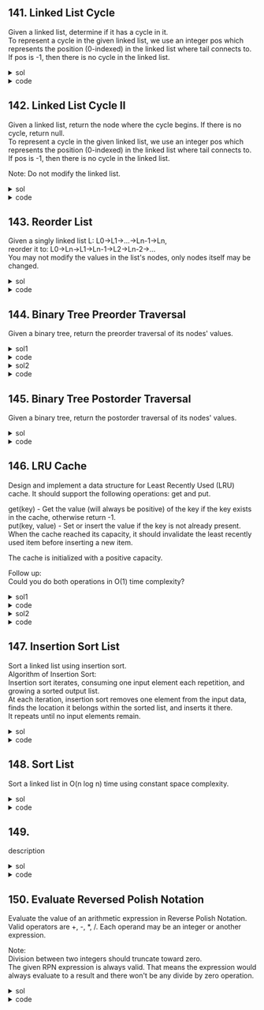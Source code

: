## 141. Linked List Cycle
Given a linked list, determine if it has a cycle in it.  
To represent a cycle in the given linked list, we use an integer pos which represents the position (0-indexed) in the linked list where tail connects to. If pos is -1, then there is no cycle in the linked list.

<details><summary>sol</summary>
<p>

#### Floyd's slow and fast, while slow != fast, return True if out of loop. time=O(n), space=O(1)

</p></details>

<details><summary>code</summary>
<p>

```python
# Definition for singly-linked list.
# class ListNode(object):
#     def __init__(self, x):
#         self.val = x
#         self.next = None

class Solution(object):
    def hasCycle(self, head):
        """
        :type head: ListNode
        :rtype: bool
        """
        if not head:
            return False
        slow, fast = head, head.next
        while slow != fast:
            if not fast or not fast.next:
                return False
            fast = fast.next.next
            slow = slow.next
        return True
```
</p></details>

## 142. Linked List Cycle II
Given a linked list, return the node where the cycle begins. If there is no cycle, return null.  
To represent a cycle in the given linked list, we use an integer pos which represents the position (0-indexed) in the linked list where tail connects to. If pos is -1, then there is no cycle in the linked list.  
  
Note: Do not modify the linked list.

<details><summary>sol</summary>
<p>

#### fast and slow. the distance from head to entry == from meeting to entry. time=O(n), space=O(1)

</p></details>

<details><summary>code</summary>
<p>

```python
class Solution(object):
    def detectCycle(self, head):
        """
        :type head: ListNode
        :rtype: ListNode
        """
        if head and head.next:
            slow = head.next
            fast = head.next.next
        else:
            return None
        while slow != fast:
            slow = slow.next
            if not fast or not fast.next:
                return None
            fast = fast.next.next
        #now fast points to the meeting point
        ptr1, ptr2 = head, slow
        while ptr1 != ptr2:
            ptr1 = ptr1.next
            ptr2 = ptr2.next
        return ptr1
```
</p></details>

## 143. Reorder List
Given a singly linked list L: L0→L1→…→Ln-1→Ln,  
reorder it to: L0→Ln→L1→Ln-1→L2→Ln-2→…  
You may not modify the values in the list's nodes, only nodes itself may be changed.

<details><summary>sol</summary>
<p>

#### three steps - find middle, reverse second half, reorder. case : not head or not head.next. time=O(n), space=O(1)

</p></details>

<details><summary>code</summary>
<p>

```python
class Solution(object):
    def reorderList(self, head):
        """
        :type head: ListNode
        :rtype: void Do not return anything, modify head in-place instead.
        """
        if not head or not head.next:
            return
        prev = ListNode(0)
        prev.next = head
        fast = slow = head
        #find the middle
        while fast and fast.next:
            fast = fast.next.next
            slow = slow.next
            prev = prev.next
        #reverse the second half
        cur = slow.next
        while cur:
            next = cur.next
            pre = prev.next
            prev.next = cur
            cur.next = pre
            slow.next = next
            cur = next
        slow, fast = head, prev
        while slow != prev:
            #1-2-4-3    1-5-2-4-3
            pnext = prev.next.next #3   3
            snext = slow.next #2    2
            slow.next = prev.next #1-4  1-5
            slow.next.next = snext #1-4-2   1-5-2
            prev.next = pnext #1-4-2-3  1-5-2-4
            slow = snext 
```
</p></details>

## 144. Binary Tree Preorder Traversal
Given a binary tree, return the preorder traversal of its nodes' values.

<details><summary>sol1</summary>
<p>

#### recursive easy. time=O(n), space=O(n)

</p></details>

<details><summary>code</summary>
<p>

```python
class Solution(object):
    def preorderTraversal(self, root):
        """
        :type root: TreeNode
        :rtype: List[int]
        """
        self.res = []
        def dfs(node):
            if not node:
                return
            self.res.append(node.val)
            dfs(node.left)
            dfs(node.right)
        dfs(root)
        return self.res
```
</p></details>

<details><summary>sol2</summary>
<p>

#### iterative : pop the last one, append right child first. case : empty root. time=O(n), space=O(n)

</p></details>

<details><summary>code</summary>
<p>

```python
    def preorderTraversal2(self, root):
        """
        :type root: TreeNode
        :rtype: List[int]
        """
        if not root:
            return []
        res = []
        stack = [root]
        while stack:
            cur = stack.pop(-1)
            res.append(cur.val)
            if cur.right:
                stack.append(cur.right)
            if cur.left:
                stack.append(cur.left)
        return res
```
</p></details>

## 145. Binary Tree Postorder Traversal
Given a binary tree, return the postorder traversal of its nodes' values.

<details><summary>sol</summary>
<p>

#### iterative : pop the last, append left first, return reversed res. time=O(n), space=O(n)

</p></details>

<details><summary>code</summary>
<p>

```python
class Solution(object):
    def postorderTraversal(self, root):
        """
        :type root: TreeNode
        :rtype: List[int]
        """
        #2-4-3-1
        if not root:
            return []
        res = []
        stack = [root]
        while stack:
            cur = stack.pop(-1)
            res.append(cur.val)
            if cur.left:
                stack.append(cur.left)
            if cur.right:
                stack.append(cur.right)
            
        return res[::-1]
```
</p></details>

## 146. LRU Cache
Design and implement a data structure for Least Recently Used (LRU) cache. It should support the following operations: get and put.  
  
get(key) - Get the value (will always be positive) of the key if the key exists in the cache, otherwise return -1.  
put(key, value) - Set or insert the value if the key is not already present. When the cache reached its capacity, it should invalidate the least recently used item before inserting a new item.  
  
The cache is initialized with a positive capacity.  
  
Follow up:  
Could you do both operations in O(1) time complexity?  

<details><summary>sol1</summary>
<p>

#### cheating using collections.OrderedDict. get time =  put time = O(1), space=O(capacity)

</p></details>

<details><summary>code</summary>
<p>

```python
from collections import OrderedDict
class LRUCache:

    def __init__(self, capacity: int):
        self.capacity = capacity
        self.dict = OrderedDict()

    def get(self, key: int) -> int:
        if key in self.dict:
            self.dict.move_to_end(key)
            return self.dict[key]
        return -1
            

    def put(self, key: int, value: int) -> None:
        if key in self.dict:
            self.dict.move_to_end(key)
        self.dict[key] = value
        if len(self.dict) > self.capacity:
            self.dict.popitem(last=False)
```
</p></details>

<details><summary>sol2</summary>
<p>

#### doubly linked list + dictionary. get time =  put time = O(1), space=O(capacity)

</p></details>

<details><summary>code</summary>
<p>

```python
class Node:
    def __init__(self, key, val):
        self.prev = None
        self.next = None
        self.key, self.val = key, val

class LRUCache:

    def __init__(self, capacity: int):
        self.capacity = capacity
        self.dict = {}
        self.head, self.tail = Node(0,0), Node(0,0)
        self.head.next, self.tail.prev = self.tail, self.head

    def get(self, key: int) -> int:
        if key in self.dict:
            self.remove(self.dict[key])
            self.add(self.dict[key])
            return self.dict[key].val
        return -1
            

    def put(self, key: int, value: int) -> None:
        if key in self.dict:
            self.remove(self.dict[key])
        node = Node(key, value)
        self.add(node)
        self.dict[key] = node
        if len(self.dict) > self.capacity:
            self.dict.pop(self.head.next.key)
            self.remove(self.head.next)
    
    def remove(self, node):
        p, n = node.prev, node.next
        p.next, n.prev = n, p
        
    def add(self, node):
        p = self.tail.prev
        p.next = node
        node.next = self.tail
        node.prev = p
        self.tail.prev = node
```
</p></details>

## 147. Insertion Sort List
Sort a linked list using insertion sort.  
Algorithm of Insertion Sort:  
Insertion sort iterates, consuming one input element each repetition, and growing a sorted output list.  
At each iteration, insertion sort removes one element from the input data, finds the location it belongs within the sorted list, and inserts it there.  
It repeats until no input elements remain.

<details><summary>sol</summary>
<p>

#### straight forward solution creating new linked list and find the place to insert. time=O(n^2), space=O(n)

</p></details>

<details><summary>code</summary>
<p>

```python
class Solution(object):
    def insertionSortList(self, head):
        """
        :type head: ListNode
        :rtype: ListNode
        """
        if not head:
            return
        dummy = ListNode(0)
        while head:
            cur = dummy
            while cur.next and cur.next.val < head.val:
                cur = cur.next
            tmp = cur.next
            cur.next = ListNode(head.val)
            cur.next.next = tmp
            head = head.next
        return dummy.next

```
</p></details>

## 148. Sort List
Sort a linked list in O(n log n) time using constant space complexity.

<details><summary>sol</summary>
<p>

#### merge sort. use slow and fast to find the middle, cut the list into half, recursively sort the sublist and finally merge them. time=O(nlogn), space=O(1)

</p></details>

<details><summary>code</summary>
<p>

```python
class Solution(object):
    def sortList(self, head):
        """
        :type head: ListNode
        :rtype: ListNode
        """
        if not head or not head.next:
            return head
        fast = slow = prev = head
        while fast and fast.next:
            fast = fast.next.next
            prev = slow
            slow = slow.next
        prev.next = None
        node1 = self.sortList(head)
        node2 = self.sortList(slow)
        
        def merge(node1, node2):
            dummy = cur = ListNode(0)
            while node1 and node2:
                if node1.val < node2.val:
                    cur.next = node1
                    node1 = node1.next
                else:
                    cur.next = node2
                    node2 = node2.next
                cur = cur.next
            if not node1:
                cur.next = node2
            if not node2:
                cur.next = node1
            return dummy.next
        return merge(node1, node2)
        

```
</p></details>

## 149. 
description

<details><summary>sol</summary>
<p>

#### hint

</p></details>

<details><summary>code</summary>
<p>

```python
code
```
</p></details>

## 150. Evaluate Reversed Polish Notation
Evaluate the value of an arithmetic expression in Reverse Polish Notation.  
Valid operators are +, -, *, /. Each operand may be an integer or another expression.  
  
Note:  
Division between two integers should truncate toward zero.  
The given RPN expression is always valid. That means the expression would always evaluate to a result and there won't be any divide by zero operation.  

<details><summary>sol</summary>
<p>

#### stack popping the last two. case : 6/(-132) should return 0. Use eval otherwise simply dividing will return -1 in Python 2. time=O(n), space=O(n)

</p></details>

<details><summary>code</summary>
<p>

```python
class Solution(object):
    def evalRPN(self, tokens):
        """
        :type tokens: List[str]
        :rtype: int
        """
        stack = []
        for t in tokens:
            if t in ["+", "-", "*", "/"]:
                num2 = stack.pop(-1)
                num1 = stack.pop(-1)
                if t == "+":
                    stack.append(num1 + num2)
                elif t == "-":
                    stack.append(num1 - num2)
                elif t == "*":
                    stack.append(num1 * num2)
                else:
                    if num1 * num2 < 0:
                        stack.append(int(abs(num1)/abs(num2)) * (-1))
                    else:
                        stack.append(int(num1/num2))
            else:
                stack.append(int(t))
        return stack[-1]
```
</p></details>
